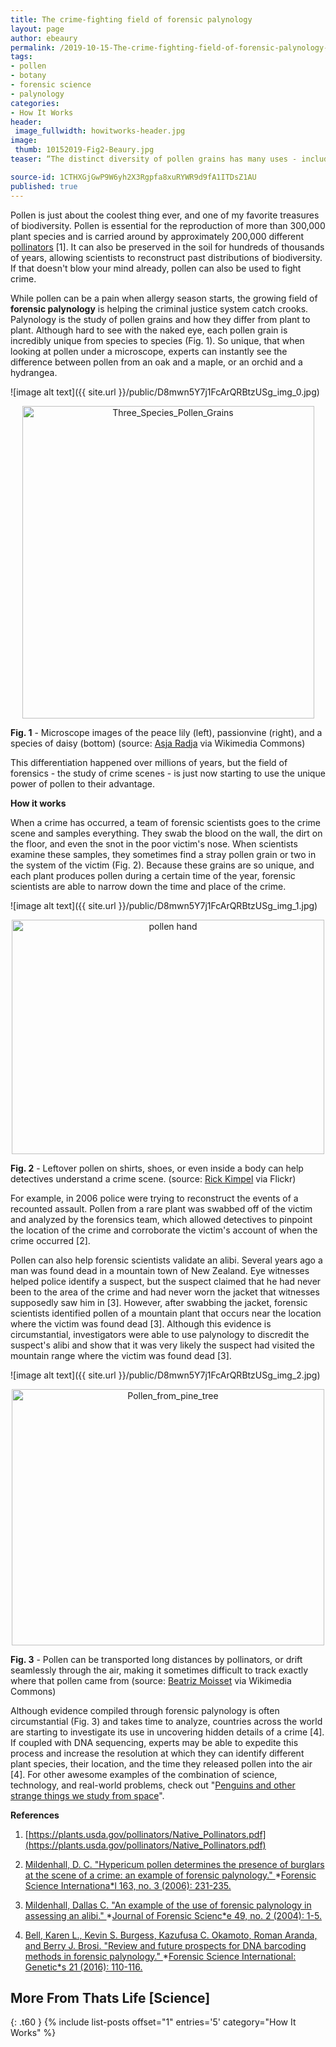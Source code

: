 ```yaml
---
title: The crime-fighting field of forensic palynology
layout: page
author: ebeaury
permalink: /2019-10-15-The-crime-fighting-field-of-forensic-palynology-BEAURY/
tags:
- pollen
- botany
- forensic science
- palynology
categories:
- How It Works
header:
 image_fullwidth: howitworks-header.jpg
image:
 thumb: 10152019-Fig2-Beaury.jpg
teaser: “The distinct diversity of pollen grains has many uses - including helping detectives around the world piece together the details of a crime.”

source-id: 1CTHXGjGwP9W6yh2X3Rgpfa8xuRYWR9d9fA1ITDsZ1AU
published: true
---
```


Pollen is just about the coolest thing ever, and one of my favorite treasures of biodiversity. Pollen is essential for the reproduction of more than 300,000 plant species and is carried around by approximately 200,000 different [pollinators](http://thatslifesci.com/2017-03-20-Finding-the-Perfect-Partner-LAguirre/) [1]. It can also be preserved in the soil for hundreds of thousands of years, allowing scientists to reconstruct past distributions of biodiversity. If that doesn't blow your mind already, pollen can also be used to fight crime.

While pollen can be a pain when allergy season starts, the growing field of **forensic palynology** is helping the criminal justice system catch crooks. Palynology is the study of pollen grains and how they differ from plant to plant. Although hard to see with the naked eye, each pollen grain is incredibly unique from species to species (Fig. 1). So unique, that when looking at pollen under a microscope, experts can instantly see the difference between pollen from an oak and a maple, or an orchid and a hydrangea.

![image alt text]({{ site.url }}/public/D8mwn5Y7j1FcArQRBtzUSg_img_0.jpg)

<center><a data-flickr-embed="true"  href="https://www.flickr.com/photos/139839751@N06/48769442988/in/dateposted-friend/" title="Three_Species_Pollen_Grains"><img src="https://live.staticflickr.com/65535/48769442988_fd19639569.jpg" width="467" height="500" alt="Three_Species_Pollen_Grains"></a><script async src="//embedr.flickr.com/assets/client-code.js" charset="utf-8"></script></center>

**Fig. 1** - Microscope images of the peace lily (left), passionvine (right), and a species of daisy (bottom) (source: [Asja Radja](https://commons.wikimedia.org/wiki/File:Three_Species_Pollen_Grains.jpg) via Wikimedia Commons)

This differentiation happened over millions of years, but the field of forensics - the study of crime scenes - is just now starting to use the unique power of pollen to their advantage.

**How it works**

When a crime has occurred, a team of forensic scientists goes to the crime scene and samples everything. They swab the blood on the wall, the dirt on the floor, and even the snot in the poor victim's nose. When scientists examine these samples, they sometimes find a stray pollen grain or two in the system of the victim (Fig. 2). Because these grains are so unique, and each plant produces pollen during a certain time of the year, forensic scientists are able to narrow down the time and place of the crime.

![image alt text]({{ site.url }}/public/D8mwn5Y7j1FcArQRBtzUSg_img_1.jpg)

<center><a data-flickr-embed="true"  href="https://www.flickr.com/photos/rkimpeljr/448898913/" title="pollen hand"><img src="https://live.staticflickr.com/168/448898913_5bc223583f.jpg" width="500" height="375" alt="pollen hand"></a><script async src="//embedr.flickr.com/assets/client-code.js" charset="utf-8"></script></center>

**Fig. 2** - Leftover pollen on shirts, shoes, or even inside a body can help detectives understand a crime scene. (source: [Rick Kimpel](https://www.flickr.com/photos/rkimpeljr/448898913/) via Flickr)

For example, in 2006 police were trying to reconstruct the events of a recounted assault. Pollen from a rare plant was swabbed off of the victim and analyzed by the forensics team, which allowed detectives to pinpoint the location of the crime and corroborate the victim's account of when the crime occurred [2].

Pollen can also help forensic scientists validate an alibi. Several years ago a man was found dead in a mountain town of New Zealand. Eye witnesses helped police identify a suspect, but the suspect claimed that he had never been to the area of the crime and had never worn the jacket that witnesses supposedly saw him in [3]. However, after swabbing the jacket, forensic scientists identified pollen of a mountain plant that occurs near the location where the victim was found dead [3]. Although this evidence is circumstantial, investigators were able to use palynology to discredit the suspect's alibi and show that it was very likely the suspect had visited the mountain range where the victim was found dead [3].

![image alt text]({{ site.url }}/public/D8mwn5Y7j1FcArQRBtzUSg_img_2.jpg)

<center><a data-flickr-embed="true"  href="https://www.flickr.com/photos/139839751@N06/48769983427/in/dateposted-friend/" title="Pollen_from_pine_tree"><img src="https://live.staticflickr.com/65535/48769983427_6a565c2204.jpg" width="500" height="410" alt="Pollen_from_pine_tree"></a><script async src="//embedr.flickr.com/assets/client-code.js" charset="utf-8"></script></center>

**Fig. 3** - Pollen can be transported long distances by pollinators, or drift seamlessly through the air, making it sometimes difficult to track exactly where that pollen came from (source: [Beatriz Moisset](https://commons.wikimedia.org/wiki/File:Pollen_from_pine_tree.jpg) via Wikimedia Commons)

Although evidence compiled through forensic palynology is often circumstantial (Fig. 3) and takes time to analyze, countries across the world are starting to investigate its use in uncovering hidden details of a crime [4]. If coupled with DNA sequencing, experts may be able to expedite this process and increase the resolution at which they can identify different plant species, their location, and the time they released pollen into the air [4]. For other awesome examples of the combination of science, technology, and real-world problems, check out "[Penguins and other strange things we study from space](http://thatslifesci.com/2016-08-18-Penguins-and-other-strange-things-we-study-from-space-EFusco/)".

**References**

1. [https://plants.usda.gov/pollinators/Native_Pollinators.pdf](https://plants.usda.gov/pollinators/Native_Pollinators.pdf)

2. [Mildenhall, D. C. "Hypericum pollen determines the presence of burglars at the scene of a crime: an example of forensic palynology." ](https://www.ncbi.nlm.nih.gov/pubmed/16406423)*[Forensic Science Internationa*l](https://www.ncbi.nlm.nih.gov/pubmed/16406423)[ 163, no. 3 (2006): 231-235.](https://www.ncbi.nlm.nih.gov/pubmed/16406423)

3. [Mildenhall, Dallas C. "An example of the use of forensic palynology in assessing an alibi." ](https://www.ncbi.nlm.nih.gov/pubmed/15027552)*[Journal of Forensic Scienc*e](https://www.ncbi.nlm.nih.gov/pubmed/15027552)[ 49, no. 2 (2004): 1-5.](https://www.ncbi.nlm.nih.gov/pubmed/15027552)

4. [Bell, Karen L., Kevin S. Burgess, Kazufusa C. Okamoto, Roman Aranda, and Berry J. Brosi. "Review and future prospects for DNA barcoding methods in forensic palynology." ](https://www.sciencedirect.com/science/article/pii/S187249731530106X)*[Forensic Science International: Genetic*s](https://www.sciencedirect.com/science/article/pii/S187249731530106X)[ 21 (2016): 110-116.](https://www.sciencedirect.com/science/article/pii/S187249731530106X)

## More From Thats Life [Science]
{: .t60 }
{% include list-posts offset="1" entries='5' category="How It Works" %}
